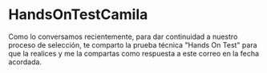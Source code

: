 # HandsOnTestCamila
Como lo conversamos recientemente, para dar continuidad a nuestro proceso de selección, te comparto la prueba técnica "Hands On Test" para que la realices y me la compartas como respuesta a este correo en la fecha acordada.
